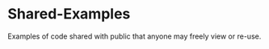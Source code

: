 Shared-Examples
===============

Examples of code shared with public that anyone may freely view or re-use.